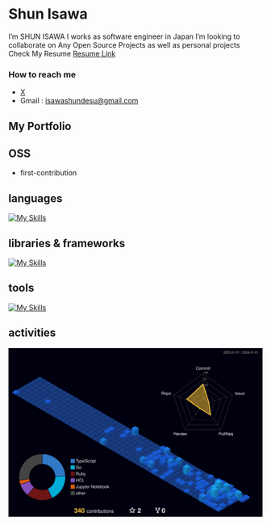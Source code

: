 <h1 align="left">Shun Isawa</h1>

I’m SHUN ISAWA
I works as software engineer in Japan
I’m looking to collaborate on Any Open Source Projects as well as personal projects
Check My Resume [Resume Link]()
### How to reach me
- [X](https://twitter.com/dosukoi_org)
- Gmail : isawashundesu@gmail.com

## My Portfolio


## OSS
- first-contribution


## languages

[![My Skills](https://skillicons.dev/icons?i=js,ts,nodejs,php,mysql,html,css,sass,ruby,py,postgresql,go)](https://skillicons.dev)

## libraries & frameworks

[![My Skills](https://skillicons.dev/icons?i=react,redux,nextjs,vue,nuxtjs,emotion,materialui,tailwind,jquery,laravel,vite,jest,django,fastapi,rails)](https://skillicons.dev)

## tools

[![My Skills](https://skillicons.dev/icons?i=docker,firebase,aws,kubernetes,git,gitlab,vim,gcp,githubactions,github)](https://skillicons.dev)

## activities
![](./profile-3d-contrib/profile-night-view.svg)
